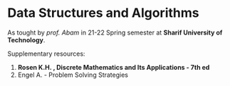 # Data Structures and Algorithms

As tought by _prof. Abam_ in 21-22 Spring semester at **Sharif University of Technology**.

Supplementary resources:

1. **Rosen K.H. , Discrete Mathematics and Its Applications - 7th ed**
2. Engel A. - Problem Solving Strategies
